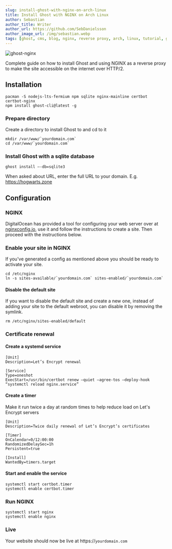 ```yaml
---
slug: install-ghost-with-nginx-on-arch-linux
title: Install Ghost with NGINX on Arch Linux
author: Sebastian
author_title: Writer
author_url: https://github.com/SebDanielsson
author_image_url: /img/sebastian.webp
tags: [ghost, cms, blog, nginx, reverse proxy, arch, linux, tutorial, guide]
---
```


![ghost-nginx](/img/ghost-nginx.webp)

Complete guide on how to install Ghost and using NGINX as a reverse proxy to make the site accessible on the internet over HTTP/2.

<!--truncate-->

## Installation
```shell
pacman -S nodejs-lts-fermium npm sqlite nginx-mainline certbot certbot-nginx
npm install ghost-cli@latest -g
```

### Prepare directory
Create a directory to install Ghost to and cd to it
```shell
mkdir /var/www/`yourdomain.com`
cd /var/www/`yourdomain.com`
```

### Install Ghost with a sqlite database
```shell
ghost install —-db=sqlite3
```

When asked about URL, enter the full URL to your domain. E.g. https://hogwarts.zone

## Configuration

### NGINX
DigitalOcean has provided a tool for configuring your web server over at 
[nginxconfig.io](https://nginxconfig.io), use it and follow the instructions to create a site. Then proceed with the instructions below.

### Enable your site in NGINX
If you've generated a config as mentioned above you should be ready to activate your site.
```shell
cd /etc/nginx
ln -s sites-available/`yourdomain.com` sites-enabled/`yourdomain.com`
```

#### Disable the default site
If you want to disable the default site and create a new one, instead of adding your site to the default webroot, you can disable it by removing the symlink.
```shell
rm /etc/nginx/sites-enabled/default
```

### Certificate renewal

#### Create a systemd service
```title="/etc/systemd/system/certbot.service"
[Unit]
Description=Let’s Encrypt renewal

[Service]
Type=oneshot
ExecStart=/usr/bin/certbot renew —quiet —agree-tos —deploy-hook “systemctl reload nginx.service”
```

#### Create a timer
Make it run twice a day at random times to help reduce load on Let's Encrypt servers
```title="/etc/systemd/system/certbot.timer"
[Unit]
Description=Twice daily renewal of Let’s Encrypt’s certificates

[Timer]
OnCalendar=0/12:00:00
RandomizedDelaySec=1h
Persistent=true

[Install]
WantedBy=timers.target
```

#### Start and enable the service
```shell
systemctl start certbot.timer
systemctl enable certbot.timer
```

### Run NGINX
```shell
systemctl start nginx
systemctl enable nginx
```

### Live
Your website should now be live at https://`yourdomain.com`
